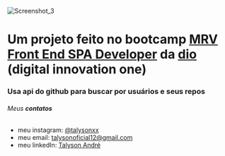 ![Screenshot_3](https://user-images.githubusercontent.com/79946114/133837235-eb3513fb-f618-4d53-b2e1-712cf472d675.png)
# Um projeto feito no bootcamp [MRV Front End SPA Developer](https://web.digitalinnovation.one/track/mrv-front-end-spa-developer) da [dio](https://digitalinnovation.one/) (digital innovation one)

### Usa api do github para buscar por usuários e seus repos

###### Meus **contatos**

  * meu instagram: [@talysonxx](https://instagram.com/talysonxx)
  * meu email: talysonoficial12@gmail.com
  * meu linkedIn:  [Talyson André](https://www.linkedin.com/in/talyson-andre-101897170/)

